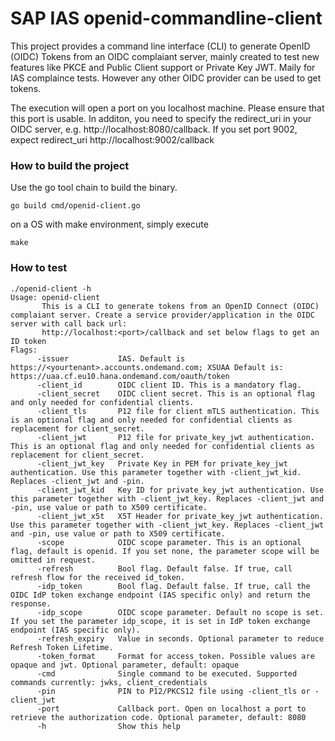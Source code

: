  # SAP IAS openid-commandline-client
This project provides a command line interface (CLI) to generate OpenID (OIDC) Tokens from an OIDC complaiant server, mainly created to test new features like PKCE and Public Client support or Private Key JWT. Maily for IAS complaince tests. However any other OIDC provider can be used to get tokens.

The execution will open a port on you localhost machine. Please ensure that this port is usable. In additon, you need to specify the redirect_uri in your OIDC server,
e.g. http://localhost:8080/callback. If you set port 9002, expect redirect_uri http://localhost:9002/callback

### How to build the project

Use the go tool chain to build the binary.
```text
go build cmd/openid-client.go
```
on a OS with make environment, simply execute
```text
make
```
### How to test
```text
./openid-client -h
Usage: openid-client
       This is a CLI to generate tokens from an OpenID Connect (OIDC) complaiant server. Create a service provider/application in the OIDC server with call back url:
       http://localhost:<port>/callback and set below flags to get an ID token
Flags:
      -issuer           IAS. Default is https://<yourtenant>.accounts.ondemand.com; XSUAA Default is: https://uaa.cf.eu10.hana.ondemand.com/oauth/token
      -client_id        OIDC client ID. This is a mandatory flag.
      -client_secret    OIDC client secret. This is an optional flag and only needed for confidential clients.
      -client_tls       P12 file for client mTLS authentication. This is an optional flag and only needed for confidential clients as replacement for client_secret.
      -client_jwt       P12 file for private_key_jwt authentication. This is an optional flag and only needed for confidential clients as replacement for client_secret.
      -client_jwt_key   Private Key in PEM for private_key_jwt authentication. Use this parameter together with -client_jwt_kid. Replaces -client_jwt and -pin.
      -client_jwt_kid   Key ID for private_key_jwt authentication. Use this parameter together with -client_jwt_key. Replaces -client_jwt and -pin, use value or path to X509 certificate.
      -client_jwt_x5t   X5T Header for private_key_jwt authentication. Use this parameter together with -client_jwt_key. Replaces -client_jwt and -pin, use value or path to X509 certificate.
      -scope            OIDC scope parameter. This is an optional flag, default is openid. If you set none, the parameter scope will be omitted in request.
      -refresh          Bool flag. Default false. If true, call refresh flow for the received id_token.
      -idp_token        Bool flag. Default false. If true, call the OIDC IdP token exchange endpoint (IAS specific only) and return the response.
      -idp_scope        OIDC scope parameter. Default no scope is set. If you set the parameter idp_scope, it is set in IdP token exchange endpoint (IAS specific only).
      -refresh_expiry   Value in seconds. Optional parameter to reduce Refresh Token Lifetime.
      -token_format     Format for access_token. Possible values are opaque and jwt. Optional parameter, default: opaque
      -cmd              Single command to be executed. Supported commands currently: jwks, client_credentials
      -pin              PIN to P12/PKCS12 file using -client_tls or -client_jwt
      -port             Callback port. Open on localhost a port to retrieve the authorization code. Optional parameter, default: 8080
      -h                Show this help
```
